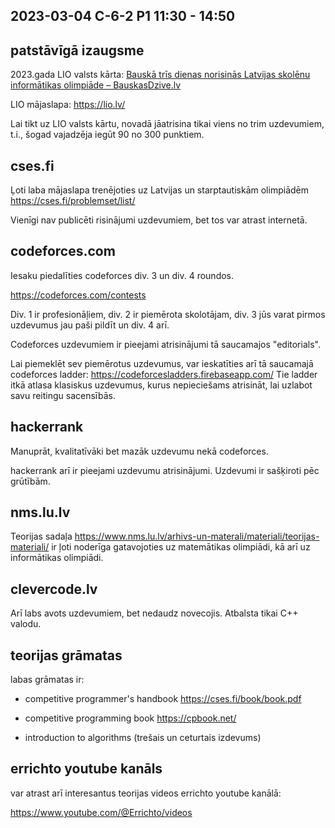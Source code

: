 ## 2023-03-04 C-6-2 P1 11:30 - 14:50

## patstāvīgā izaugsme

2023.gada LIO valsts kārta: [Bauskā trīs dienas norisinās Latvijas skolēnu informātikas olimpiāde &#8211; BauskasDzive.lv](https://bauskasdzive.lv/bauska-tris-dienas-norisinas-latvijas-skolenu-informatikas-olimpiade/)

LIO mājaslapa: https://lio.lv/

Lai tikt uz LIO valsts kārtu, novadā jāatrisina tikai viens no trim uzdevumiem, t.i., šogad vajadzēja iegūt 90 no 300 punktiem.

## cses.fi

Ļoti laba mājaslapa trenējoties uz Latvijas un starptautiskām olimpiādēm https://cses.fi/problemset/list/

Vienīgi nav publicēti risinājumi uzdevumiem, bet tos var atrast internetā.

## codeforces.com

Iesaku piedalīties codeforces div. 3 un div. 4 roundos.

https://codeforces.com/contests

Div. 1 ir profesionāļiem, div. 2 ir piemērota skolotājam, div. 3 jūs varat pirmos uzdevumus jau paši pildīt un div. 4 arī.

Codeforces uzdevumiem ir pieejami atrisinājumi tā saucamajos "editorials".

Lai piemeklēt sev piemērotus uzdevumus, var ieskatīties arī tā saucamajā codeforces ladder: https://codeforcesladders.firebaseapp.com/ Tie ladder itkā atlasa klasiskus uzdevumus, kurus nepieciešams atrisināt, lai uzlabot savu reitingu sacensībās.

## hackerrank

Manuprāt, kvalitatīvāki bet mazāk uzdevumu nekā codeforces.

hackerrank arī ir pieejami uzdevumu atrisinājumi. Uzdevumi ir sašķiroti pēc grūtībām. 

## nms.lu.lv

Teorijas sadaļa https://www.nms.lu.lv/arhivs-un-materali/materiali/teorijas-materiali/ ir ļoti noderīga gatavojoties uz matemātikas olimpiādi, kā arī uz informātikas olimpiādi.

## clevercode.lv

Arī labs avots uzdevumiem, bet nedaudz novecojis. Atbalsta tikai C++ valodu.

## teorijas grāmatas

labas grāmatas ir:

- competitive programmer's handbook https://cses.fi/book/book.pdf

- competitive programming book https://cpbook.net/

- introduction to algorithms (trešais un ceturtais izdevums)

## errichto youtube kanāls

var atrast arī interesantus teorijas videos errichto youtube kanālā:

https://www.youtube.com/@Errichto/videos


